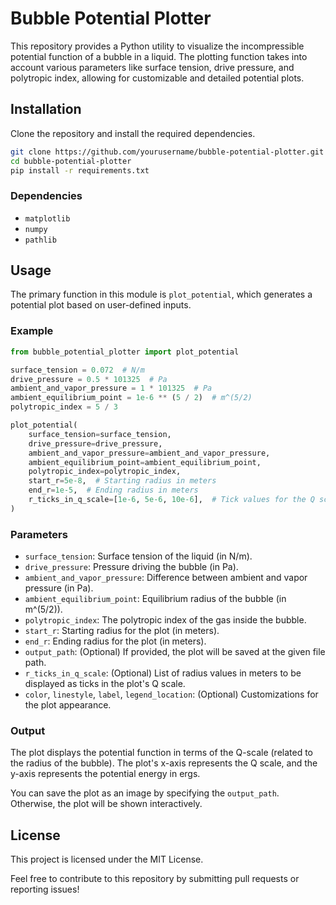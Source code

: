 
# Bubble Potential Plotter

This repository provides a Python utility to visualize the incompressible potential function of a bubble in a liquid. The plotting function takes into account various parameters like surface tension, drive pressure, and polytropic index, allowing for customizable and detailed potential plots.

## Installation

Clone the repository and install the required dependencies.

```bash
git clone https://github.com/yourusername/bubble-potential-plotter.git
cd bubble-potential-plotter
pip install -r requirements.txt
```

### Dependencies
- `matplotlib`
- `numpy`
- `pathlib`

## Usage

The primary function in this module is `plot_potential`, which generates a potential plot based on user-defined inputs.

### Example
```python
from bubble_potential_plotter import plot_potential

surface_tension = 0.072  # N/m
drive_pressure = 0.5 * 101325  # Pa
ambient_and_vapor_pressure = 1 * 101325  # Pa
ambient_equilibrium_point = 1e-6 ** (5 / 2)  # m^(5/2)
polytropic_index = 5 / 3

plot_potential(
    surface_tension=surface_tension,
    drive_pressure=drive_pressure,
    ambient_and_vapor_pressure=ambient_and_vapor_pressure,
    ambient_equilibrium_point=ambient_equilibrium_point,
    polytropic_index=polytropic_index,
    start_r=5e-8,  # Starting radius in meters
    end_r=1e-5,  # Ending radius in meters
    r_ticks_in_q_scale=[1e-6, 5e-6, 10e-6],  # Tick values for the Q scale
)
```

### Parameters

- `surface_tension`: Surface tension of the liquid (in N/m).
- `drive_pressure`: Pressure driving the bubble (in Pa).
- `ambient_and_vapor_pressure`: Difference between ambient and vapor pressure (in Pa).
- `ambient_equilibrium_point`: Equilibrium radius of the bubble (in m^(5/2)).
- `polytropic_index`: The polytropic index of the gas inside the bubble.
- `start_r`: Starting radius for the plot (in meters).
- `end_r`: Ending radius for the plot (in meters).
- `output_path`: (Optional) If provided, the plot will be saved at the given file path.
- `r_ticks_in_q_scale`: (Optional) List of radius values in meters to be displayed as ticks in the plot's Q scale.
- `color`, `linestyle`, `label`, `legend_location`: (Optional) Customizations for the plot appearance.

### Output
The plot displays the potential function in terms of the Q-scale (related to the radius of the bubble). The plot's x-axis represents the Q scale, and the y-axis represents the potential energy in ergs.

You can save the plot as an image by specifying the `output_path`. Otherwise, the plot will be shown interactively.

## License

This project is licensed under the MIT License.

Feel free to contribute to this repository by submitting pull requests or reporting issues!
